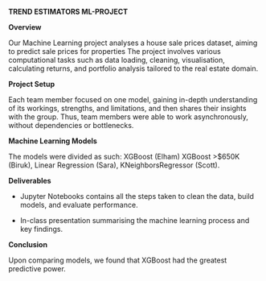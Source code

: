 **TREND ESTIMATORS ML-PROJECT**

**Overview**

Our Machine Learning project analyses a house sale prices dataset, aiming to predict sale prices for properties
The project involves various computational tasks such as data loading, cleaning, visualisation, calculating returns, and portfolio analysis tailored to the real estate domain.

**Project Setup**

Each team member focused  on one model, gaining in-depth understanding of its workings, strengths, and limitations, and then shares their insights with the group. Thus, team members were able to work asynchronously, without dependencies or bottlenecks.

**Machine Learning Models**

The models were divided as such: XGBoost (Elham) XGBoost >$650K (Biruk), Linear Regression (Sara), KNeighborsRegressor (Scott).

**Deliverables**

* Jupyter Notebooks contains all the steps taken to clean the data, build models, and evaluate performance.
  
* In-class presentation summarising the machine learning process and key findings.

**Conclusion**

Upon comparing models, we found that XGBoost had the greatest predictive power.
